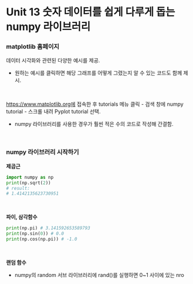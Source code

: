 # Unit 13 숫자 데이터를 쉽게 다루게 돕는 numpy 라이브러리

### matplotlib 홈페이지

데이터 시각화와 관련된 다양한 예시를 제공.

- 원하는 예시를 클릭하면 해당 그래프를 어떻게 그렸는지 알 수 있는 코드도 함께 제시.

<br>

https://www.matplotlib.org에 접속한 후 tutorials 메뉴 클릭 - 검색 창에 numpy tutorial - 스크롤 내려 Pyplot tutorial 선택.

- numpy 라이브러리를 사용한 경우가 훨씬 적은 수의 코드로 작성해 간결함.

<br>

### numpy 라이브러리 시작하기

**제곱근**

~~~python
import numpy as np
print(np.sqrt(2))
# result: 
# 1.4142135623730951
~~~

<br>

**파이, 삼각함수**

~~~python
print(np.pi) # 3.141592653589793
print(np.sin(0)) # 0.0
print(np.cos(np.pi)) # -1.0
~~~

<br>

**랜덤 함수**

- numpy의 random 서브 라이브러리에 rand()를 실행하면 0~1 사이에 있는 nro
